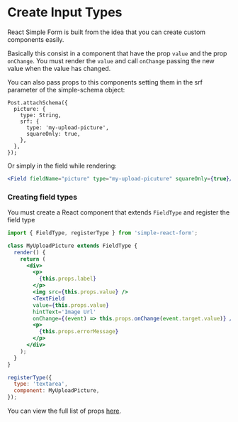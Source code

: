 # Create Input Types

React Simple Form is built from the idea that you can create custom components easily.

Basically this consist in a component that have the prop ```value``` and the prop ```onChange```.
You must render the ```value``` and call ```onChange``` passing the new value
when the value has changed.

You can also pass props to this components setting them in the srf parameter of
the simple-schema object:

```
Post.attachSchema({
  picture: {
    type: String,
    srf: {
      type: 'my-upload-picture',
      squareOnly: true,
    },
  },
});
```

Or simply in the field while rendering:

```jsx
<Field fieldName="picture" type="my-upload-picuture" squareOnly={true}/>
```

### Creating field types

You must create a React component that extends ```FieldType```
and register the field type

```jsx
import { FieldType, registerType } from 'simple-react-form';

class MyUploadPicture extends FieldType {
  render() {
    return (
      <div>
        <p>
          {this.props.label}
        </p>
        <img src={this.props.value} />
        <TextField
        value={this.props.value}
        hintText='Image Url'
        onChange={(event) => this.props.onChange(event.target.value)} />
        <p>
          {this.props.errorMessage}
        </p>
      </div>  
    );
  }
}

registerType({
  type: 'textarea',
  component: MyUploadPicture,
});
```

You can view the full list of props [here](https://github.com/nicolaslopezj/simple-react-form/blob/master/src/field.jsx#L11).
